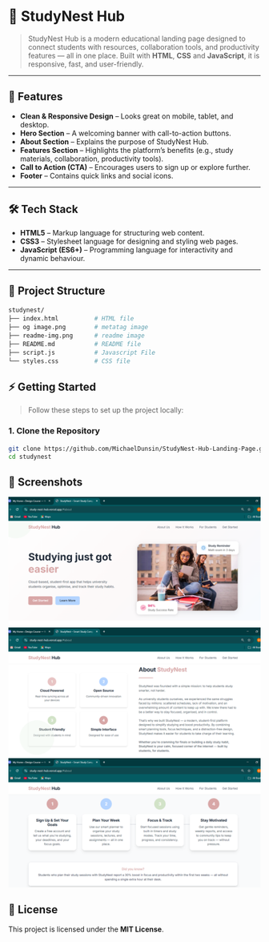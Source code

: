 # 📘 StudyNest Hub  

> StudyNest Hub is a modern educational landing page designed to connect students with resources, collaboration tools, and productivity features — all in one place. Built with **HTML**, **CSS**  and **JavaScript**, it is responsive, fast, and user-friendly.  

---

## 🚀 Features  

- **Clean & Responsive Design** – Looks great on mobile, tablet, and desktop.  
- **Hero Section** – A welcoming banner with call-to-action buttons.  
- **About Section** – Explains the purpose of StudyNest Hub.  
- **Features Section** – Highlights the platform’s benefits (e.g., study materials, collaboration, productivity tools).  
- **Call to Action (CTA)** – Encourages users to sign up or explore further.  
- **Footer** – Contains quick links and social icons.  

---

## 🛠️ Tech Stack  

- **HTML5** – Markup language for structuring web content.  
- **CSS3** – Stylesheet language for designing and styling web pages.  
- **JavaScript (ES6+)** – Programming language for interactivity and dynamic behaviour.
---


## 📂 Project Structure  

```bash
studynest/
├── index.html          # HTML file
├── og image.png        # metatag image
├── readme-img.png      # readme image
├── README.md           # README file
├── script.js           # Javascript File
└── styles.css          # CSS file
```


## ⚡ Getting Started

> Follow these steps to set up the project locally:

### 1. Clone the Repository

```bash
git clone https://github.com/MichaelDunsin/StudyNest-Hub-Landing-Page.git
cd studynest
```

## 🎨 Screenshots

![Landing Page Screenshot](Screenshot%20(80).png)
![Landing Page Screenshot](Screenshot%20(81).png)
![Landing Page Screenshot](Screenshot%20(82).png)

## 📜 License  

This project is licensed under the **MIT License**.  

